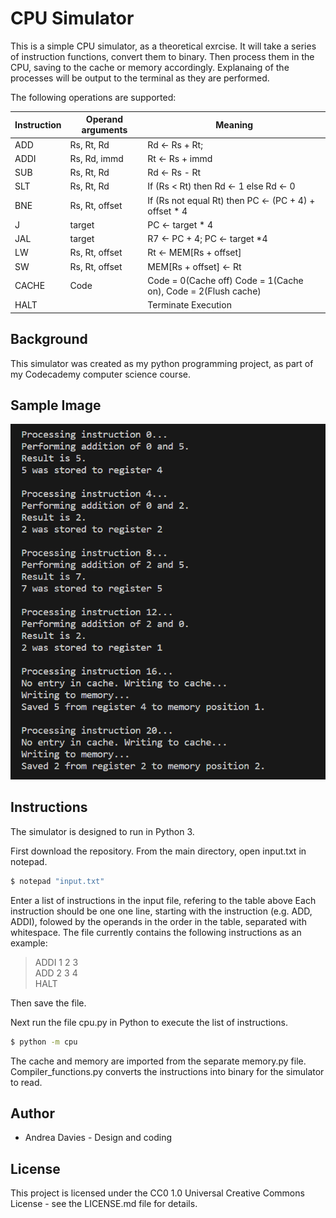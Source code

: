 # CPU Simulator

This is a simple CPU simulator, as a theoretical exrcise.
It will take a series of instruction functions, convert them to binary. Then process them in the CPU, saving to the cache or memory accordingly.
Explanaing of the processes will be output to the terminal as they are performed.

The following operations are supported:

|Instruction | Operand arguments | Meaning |
| ----------- | ----------- | ----------- |
|ADD | Rs, Rt, Rd | Rd <- Rs + Rt; |
|ADDI | Rs, Rd, immd | Rt <- Rs + immd |
|SUB | Rs, Rt, Rd | Rd <- Rs - Rt |
|SLT | Rs, Rt, Rd | If (Rs < Rt) then Rd <- 1 else Rd <- 0 |
|BNE | Rs, Rt, offset | If (Rs not equal Rt) then PC <- (PC + 4) + offset * 4 |
|J | target | PC <- target * 4 |
|JAL | target | R7 <- PC + 4; PC <- target *4 |
|LW | Rs, Rt, offset | Rt <- MEM[Rs + offset] |
|SW | Rs, Rt, offset | MEM[Rs + offset] <- Rt |
|CACHE | Code | Code = 0(Cache off) Code = 1(Cache on), Code = 2(Flush cache) |
|HALT |  | Terminate Execution  |

## Background

This simulator was created as my python programming project, as part of my Codecademy computer science course. 

## Sample Image

![Processing instructions](https://github.com/AndreaDavies228/cpu_simulator/blob/main/CPU_simulator.png)

## Instructions

The simulator is designed to run in Python 3.

First download the repository.
From the main directory, open input.txt in notepad.

```bash
$ notepad "input.txt"
```
Enter a list of instructions in the input file, refering to the table above
Each instruction should be one one line, starting with the instruction (e.g. ADD, ADDI), folowed by the operands in the order in the table, separated with whitespace.
The file currently contains the following instructions as an example:

>ADDI 1 2 3 <br>
>ADD 2 3 4 <br>
>HALT <br>

Then save the file.

Next run the file cpu.py in Python to execute the list of instructions.

```bash
$ python -m cpu
```

The cache and memory are imported from the separate memory.py file. Compiler_functions.py converts the instructions into binary for the simulator to read.

## Author

* Andrea Davies - Design and coding

## License

This project is licensed under the CC0 1.0 Universal Creative Commons License - see the LICENSE.md file for details.
